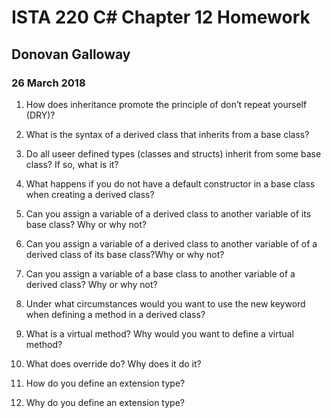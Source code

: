 # ISTA 220 C# Chapter 12 Homework
## Donovan Galloway
### 26 March 2018
1.  How does inheritance promote the principle of don’t repeat yourself (DRY)?

3.  What is the syntax of a derived class that inherits from a base class?
4.  Do all useer defined types (classes and structs) inherit from some base class? If so, what is it?
5.  What happens if you do not have a default constructor in a base class when creating a derived class?
6.  Can you assign a variable of a derived class to another variable of its base class? Why or why not?
7.  Can you assign a variable of a derived class to another variable of of a derived class of its base class?Why or why not?
8.  Can you assign a variable of a base class to another variable of a derived class? Why or why not?
9.  Under what circumstances would you want to use the new keyword when defining a method in a derived class?
10.  What is a virtual method? Why would you want to define a virtual method?
11.  What does override do? Why does it do it?
12.  How do you define an extension type?
13.  Why do you define an extension type?
